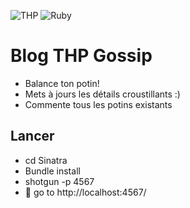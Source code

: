 ![THP](https://img.shields.io/badge/THP-The%20Hacking%20Project-blueviolet)
![Ruby](https://img.shields.io/badge/ruby-%23CC342D.svg?style=for-the-badge&logo=ruby&logoColor=white)

# Blog THP Gossip  

- Balance ton potin!
- Mets à jours les détails croustillants :)
- Commente tous les potins existants


## Lancer   

- cd Sinatra
- Bundle install
- shotgun -p 4567
- 🚀 go to http://localhost:4567/